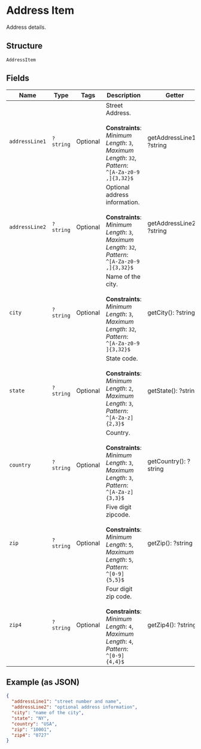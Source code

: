 
# Address Item

Address details.

## Structure

`AddressItem`

## Fields

| Name | Type | Tags | Description | Getter | Setter |
|  --- | --- | --- | --- | --- | --- |
| `addressLine1` | `?string` | Optional | Street Address.<br><br>**Constraints**: *Minimum Length*: `3`, *Maximum Length*: `32`, *Pattern*: `^[A-Za-z0-9 ,]{3,32}$` | getAddressLine1(): ?string | setAddressLine1(?string addressLine1): void |
| `addressLine2` | `?string` | Optional | Optional address information.<br><br>**Constraints**: *Minimum Length*: `3`, *Maximum Length*: `32`, *Pattern*: `^[A-Za-z0-9 ,]{3,32}$` | getAddressLine2(): ?string | setAddressLine2(?string addressLine2): void |
| `city` | `?string` | Optional | Name of the city.<br><br>**Constraints**: *Minimum Length*: `3`, *Maximum Length*: `32`, *Pattern*: `^[A-Za-z0-9 ]{3,32}$` | getCity(): ?string | setCity(?string city): void |
| `state` | `?string` | Optional | State code.<br><br>**Constraints**: *Minimum Length*: `2`, *Maximum Length*: `3`, *Pattern*: `^[A-Za-z]{2,3}$` | getState(): ?string | setState(?string state): void |
| `country` | `?string` | Optional | Country.<br><br>**Constraints**: *Minimum Length*: `3`, *Maximum Length*: `3`, *Pattern*: `^[A-Za-z]{3,3}$` | getCountry(): ?string | setCountry(?string country): void |
| `zip` | `?string` | Optional | Five digit zipcode.<br><br>**Constraints**: *Minimum Length*: `5`, *Maximum Length*: `5`, *Pattern*: `^[0-9]{5,5}$` | getZip(): ?string | setZip(?string zip): void |
| `zip4` | `?string` | Optional | Four digit zip code.<br><br>**Constraints**: *Minimum Length*: `4`, *Maximum Length*: `4`, *Pattern*: `^[0-9]{4,4}$` | getZip4(): ?string | setZip4(?string zip4): void |

## Example (as JSON)

```json
{
  "addressLine1": "street number and name",
  "addressLine2": "optional address information",
  "city": "name of the city",
  "state": "NY",
  "country": "USA",
  "zip": "10001",
  "zip4": "0727"
}
```

